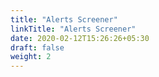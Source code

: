 ```yaml
---
title: "Alerts Screener"
linkTitle: "Alerts Screener"
date: 2020-02-12T15:26:26+05:30
draft: false
weight: 2
---
```

